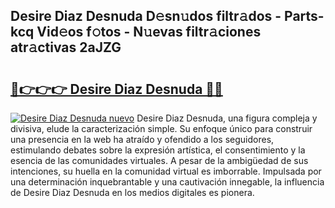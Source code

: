## Desire Diaz Desnuda D𝚎sn𝚞dos filtr𝚊dos - Parts-kcq Vid𝚎os f𝚘tos - N𝚞evas filtr𝚊ciones atr𝚊ctivas 2aJZG

# <h2><a href="http://mbdjb7y.tromn.icu/?c=Desire+Diaz+Desnuda">🔗👉👉👉 Desire Diaz Desnuda 🔗🔗</a></h2>

[![Desire Diaz Desnuda nuevo](https://i.imgur.com/pEAQMta.gif)](http://mbdjb7y.tromn.icu/?c=Desire+Diaz+Desnuda)
Desire Diaz Desnuda, una figura compleja y divisiva, elude la caracterización simple. Su enfoque único para construir una presencia en la web ha atraído y ofendido a los seguidores, estimulando debates sobre la expresión artística, el consentimiento y la esencia de las comunidades virtuales. A pesar de la ambigüedad de sus intenciones, su huella en la comunidad virtual es imborrable. Impulsada por una determinación inquebrantable y una cautivación innegable, la influencia de Desire Diaz Desnuda en los medios digitales es pionera.
